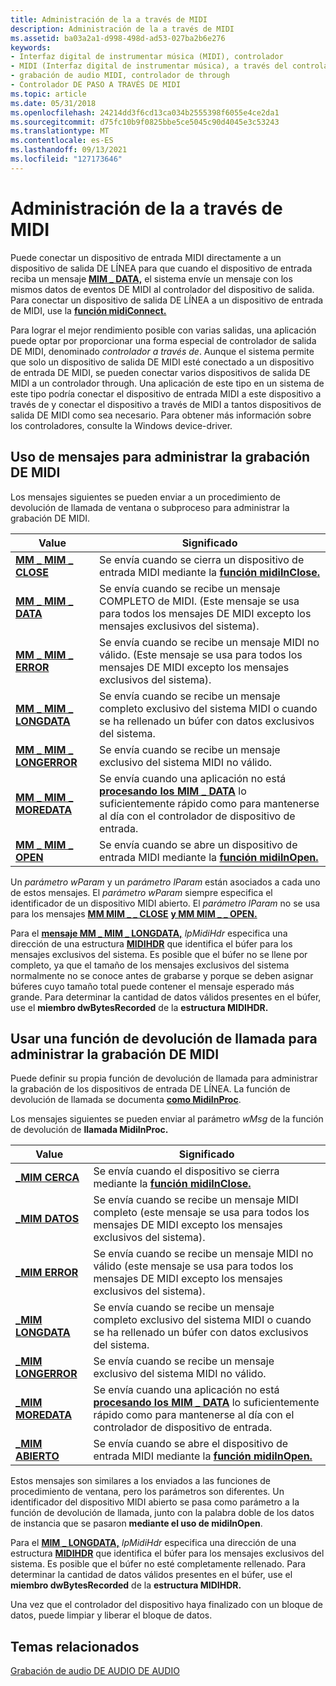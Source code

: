 ```yaml
---
title: Administración de la a través de MIDI
description: Administración de la a través de MIDI
ms.assetid: ba03a2a1-d998-498d-ad53-027ba2b6e276
keywords:
- Interfaz digital de instrumentar música (MIDI), controlador
- MIDI (Interfaz digital de instrumentar música), a través del controlador
- grabación de audio MIDI, controlador de through
- Controlador DE PASO A TRAVÉS DE MIDI
ms.topic: article
ms.date: 05/31/2018
ms.openlocfilehash: 24214dd3f6cd13ca034b2555398f6055e4ce2da1
ms.sourcegitcommit: d75fc10b9f0825bbe5ce5045c90d4045e3c53243
ms.translationtype: MT
ms.contentlocale: es-ES
ms.lasthandoff: 09/13/2021
ms.locfileid: "127173646"
---
```

# <a name="managing-midi-thru"></a>Administración de la a través de MIDI

Puede conectar un dispositivo de entrada MIDI directamente a un dispositivo de salida DE LÍNEA para que cuando el dispositivo de entrada reciba un mensaje [**MIM \_ DATA,**](mim-data.md) el sistema envíe un mensaje con los mismos datos de eventos DE MIDI al controlador del dispositivo de salida. Para conectar un dispositivo de salida DE LÍNEA a un dispositivo de entrada de MIDI, use la [**función midiConnect.**](/windows/win32/api/mmeapi/nf-mmeapi-midiconnect)

Para lograr el mejor rendimiento posible con varias salidas, una aplicación puede optar por proporcionar una forma especial de controlador de salida DE MIDI, denominado *controlador a través de*. Aunque el sistema permite que solo un dispositivo de salida DE MIDI esté conectado a un dispositivo de entrada DE MIDI, se pueden conectar varios dispositivos de salida DE MIDI a un controlador through. Una aplicación de este tipo en un sistema de este tipo podría conectar el dispositivo de entrada MIDI a este dispositivo a través de y conectar el dispositivo a través de MIDI a tantos dispositivos de salida DE MIDI como sea necesario. Para obtener más información sobre los controladores, consulte la Windows device-driver.

## <a name="using-messages-to-manage-midi-recording"></a>Uso de mensajes para administrar la grabación DE MIDI

Los mensajes siguientes se pueden enviar a un procedimiento de devolución de llamada de ventana o subproceso para administrar la grabación DE MIDI.



| Value                                          | Significado                                                                                                                                |
|------------------------------------------------|----------------------------------------------------------------------------------------------------------------------------------------|
| [**MM \_ MIM \_ CLOSE**](mm-mim-close.md)         | Se envía cuando se cierra un dispositivo de entrada MIDI mediante la [**función midiInClose.**](/windows/win32/api/mmeapi/nf-mmeapi-midiinclose)                                      |
| [**MM \_ MIM \_ DATA**](mm-mim-data.md)           | Se envía cuando se recibe un mensaje COMPLETO de MIDI. (Este mensaje se usa para todos los mensajes DE MIDI excepto los mensajes exclusivos del sistema).          |
| [**MM \_ MIM \_ ERROR**](mm-mim-error.md)         | Se envía cuando se recibe un mensaje MIDI no válido. (Este mensaje se usa para todos los mensajes DE MIDI excepto los mensajes exclusivos del sistema).          |
| [**MM \_ MIM \_ LONGDATA**](mm-mim-longdata.md)   | Se envía cuando se recibe un mensaje completo exclusivo del sistema MIDI o cuando se ha rellenado un búfer con datos exclusivos del sistema.     |
| [**MM \_ MIM \_ LONGERROR**](mm-mim-longerror.md) | Se envía cuando se recibe un mensaje exclusivo del sistema MIDI no válido.                                                                        |
| [**MM \_ MIM \_ MOREDATA**](mm-mim-moredata.md)   | Se envía cuando una aplicación no está [**procesando los MIM \_ DATA**](mim-data.md) lo suficientemente rápido como para mantenerse al día con el controlador de dispositivo de entrada. |
| [**MM \_ MIM \_ OPEN**](mm-mim-open.md)           | Se envía cuando se abre un dispositivo de entrada MIDI mediante la [**función midiInOpen.**](/windows/win32/api/mmeapi/nf-mmeapi-midiinopen)                                        |



 

Un *parámetro wParam* y un *parámetro lParam* están asociados a cada uno de estos mensajes. El *parámetro wParam* siempre especifica el identificador de un dispositivo MIDI abierto. El *parámetro lParam* no se usa para los mensajes [**MM MIM \_ \_ CLOSE**](mm-mim-close.md) [**y MM MIM \_ \_ OPEN.**](mm-mim-open.md)

Para el [**mensaje MM \_ MIM \_ LONGDATA,**](mm-mim-longdata.md) *lpMidiHdr* especifica una dirección de una estructura [**MIDIHDR**](/windows/win32/api/mmeapi/ns-mmeapi-midihdr) que identifica el búfer para los mensajes exclusivos del sistema. Es posible que el búfer no se llene por completo, ya que el tamaño de los mensajes exclusivos del sistema normalmente no se conoce antes de grabarse y porque se deben asignar búferes cuyo tamaño total puede contener el mensaje esperado más grande. Para determinar la cantidad de datos válidos presentes en el búfer, use el **miembro dwBytesRecorded** de la **estructura MIDIHDR.**

## <a name="using-a-callback-function-to-manage-midi-recording"></a>Usar una función de devolución de llamada para administrar la grabación DE MIDI

Puede definir su propia función de devolución de llamada para administrar la grabación de los dispositivos de entrada DE LÍNEA. La función de devolución de llamada se documenta [**como MidiInProc**](/previous-versions//dd798460(v=vs.85)).

Los mensajes siguientes se pueden enviar al parámetro *wMsg* de la función de devolución de **llamada MidiInProc.**



| Value                                   | Significado                                                                                                                                |
|-----------------------------------------|----------------------------------------------------------------------------------------------------------------------------------------|
| [**\_MIM CERCA**](mim-close.md)         | Se envía cuando el dispositivo se cierra mediante la [**función midiInClose.**](/windows/win32/api/mmeapi/nf-mmeapi-midiinclose)                                               |
| [**\_MIM DATOS**](mim-data.md)           | Se envía cuando se recibe un mensaje MIDI completo (este mensaje se usa para todos los mensajes DE MIDI excepto los mensajes exclusivos del sistema).           |
| [**\_MIM ERROR**](mim-error.md)         | Se envía cuando se recibe un mensaje MIDI no válido (este mensaje se usa para todos los mensajes DE MIDI excepto los mensajes exclusivos del sistema).           |
| [**\_MIM LONGDATA**](mim-longdata.md)   | Se envía cuando se recibe un mensaje completo exclusivo del sistema MIDI o cuando se ha rellenado un búfer con datos exclusivos del sistema.     |
| [**\_MIM LONGERROR**](mim-longerror.md) | Se envía cuando se recibe un mensaje exclusivo del sistema MIDI no válido.                                                                        |
| [**\_MIM MOREDATA**](mim-moredata.md)   | Se envía cuando una aplicación no está [**procesando los MIM \_ DATA**](mim-data.md) lo suficientemente rápido como para mantenerse al día con el controlador de dispositivo de entrada. |
| [**\_MIM ABIERTO**](mim-open.md)           | Se envía cuando se abre el dispositivo de entrada MIDI mediante la [**función midiInOpen.**](/windows/win32/api/mmeapi/nf-mmeapi-midiinopen)                                      |



 

Estos mensajes son similares a los enviados a las funciones de procedimiento de ventana, pero los parámetros son diferentes. Un identificador del dispositivo MIDI abierto se pasa como parámetro a la función de devolución de llamada, junto con la palabra doble de los datos de instancia que se pasaron **mediante el uso de midiInOpen**.

Para el [**MIM \_ LONGDATA,**](mim-longdata.md) *lpMidiHdr* especifica una dirección de una estructura [**MIDIHDR**](/windows/win32/api/mmeapi/ns-mmeapi-midihdr) que identifica el búfer para los mensajes exclusivos del sistema. Es posible que el búfer no esté completamente rellenado. Para determinar la cantidad de datos válidos presentes en el búfer, use el **miembro dwBytesRecorded** de la **estructura MIDIHDR.**

Una vez que el controlador del dispositivo haya finalizado con un bloque de datos, puede limpiar y liberar el bloque de datos.

## <a name="related-topics"></a>Temas relacionados

<dl> <dt>

[Grabación de audio DE AUDIO DE AUDIO](recording-midi-audio.md)
</dt> </dl>

 

 